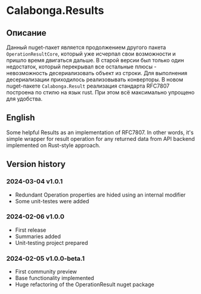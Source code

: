 ﻿# Calabonga.Results

## Описание

Данный nuget-пакет является продолжением другого пакета `OperationResultCore`, который уже исчерпал свои возможности и пришло время двигаться дальше. В старой версии был только один недостаток, который перекрывал все остальные плюсы - невозможность десериализовать объект из строки. Для выполнения десериализации приходилось реализовывать конверторы. В новом nuget-пакете `Calabonga.Result` реализация стандарта RFC7807 построена по стилю на язык rust. При этом всё максимально упрощено для удобства.

## English
Some helpful Results as an implementation of RFC7807. In other words, it's simple wrapper for result operation for any returned data from API backend implemented on Rust-style approach.

## Version history

### 2024-03-04 v1.0.1

* Redundant Operation properties are hided using an internal modifier
* Some unit-testes were added

### 2024-02-06 v1.0.0

* First release
* Summaries added
* Unit-testing project prepared

### 2024-02-05 v1.0.0-beta.1

* First community preview
* Base functionality implemented
* Huge refactoring of the OperationResult nuget package